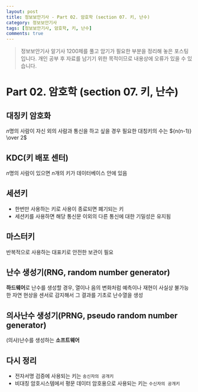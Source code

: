 ```yaml
---
layout: post
title: 정보보안기사 - Part 02. 암호학 (section 07. 키, 난수)
category: 정보보안기사
tags: [정보보안기사, 암호학, 키, 난수]
comments: true
---
```

> 정보보안기사 알기사 1200제를 풀고 암기가 필요한 부분을 정리해 놓은 포스팅입니다.
개인 공부 후 자료를 남기기 위한 목적이므로 내용상에 오류가 있을 수 있습니다.

# Part 02. 암호학 (section 07. 키, 난수)
## 대칭키 암호화
$n$명의 사람이 자신 외의 사람과 통신을 하고 싶을 경우 필요한 대칭키의 수는 ${n(n-1)} \over 2$

## KDC(키 배포 센터)
$n$명의 사람이 있으면 $n$개의 키가 데이터베이스 안에 있음

## 세션키
- 한번만 사용하는 키로 사용이 종료되면 폐기되는 키
- 세션키를 사용하면 해당 통신문 이외의 다른 통신에 대한 기밀성은 유지됨

## 마스터키
반복적으로 사용하는 대표키로 안전한 보관이 필요

## 난수 생성기(RNG, random number generator)
**하드웨어**로 난수를 생성할 경우, 열이나 음의 변화처럼 예측이나 재현이 사실상 불가능한 자연 현상을 센서로 감지해서 그 결과를 기초로 난수열을 생성

## 의사난수 생성기(PRNG, pseudo random number generator)
(의사)난수를 생성하는 **소프트웨어**

## 다시 정리
- 전자서명 검증에 사용되는 키는 `송신자의 공개키`
- 비대칭 암호시스템에서 평문 데이터 암호용으로 사용되는 키는 `수신자의 공개키`
